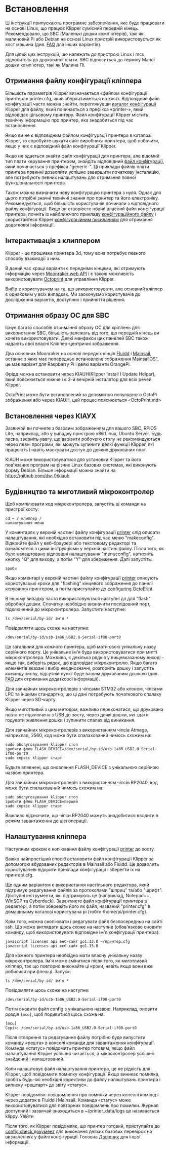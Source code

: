 # Встановлення

Ці інструкції припускають програмне забезпечення, яке буде працювати на основі Linux, що працює Klipper сумісний передній кінець. Рекомендовано, що SBC (Маленькі дошки комп'ютерів), такі як малиновий Pi або Debian на основі Linux пристрій використовується як хост машина (див. [FAQ](FAQ.md#can-i-run-klipper-on-something-other-than-a-raspberry-pi-3) для інших варіантів).

Для цілей цих інструкцій, що належать до пристрою Linux і mcu, відноситься до друкованої плати. SBC відноситься до терміну Малої дошки комп'ютер, такі як Малина Пі.

## Отримання файлу конфігурації кліппера

Більшість параметрів Klipper визначається «файлом конфігурації принтера» printer.cfg, який зберігатиметься на хості. Відповідний файл конфігурації часто можна знайти, переглянувши [каталог конфігурації](../config/) Klipper для файлу, який починається з префікса «printer-», який відповідає цільовому принтеру. Файл конфігурації Klipper містить технічну інформацію про принтер, яка знадобиться під час встановлення.

Якщо ви не є відповідним файлом конфігурації принтера в каталозі Klipper, то спробуйте шукати сайт виробника принтера, щоб побачити, якщо у них є відповідний файл конфігурації Klipper.

Якщо не вдається знайти файл конфігурації для принтера, але відомий тип плати керування принтером, знайдіть відповідний [файл конфігурації](../config/), який починається з префікса "generic-". Ці приклади файлів плати принтера повинні дозволити успішно завершити початкову інсталяцію, але потребують певних налаштувань для отримання повної функціональності принтера.

Також можна визначити нову конфігурацію принтера з нуля. Однак для цього потрібні значні технічні знання про принтер та його електроніку. Рекомендується, щоб більшість користувачів починали з відповідного файлу конфігурації. Якщо ви створюєте новий власний файл конфігурації принтера, почніть із найближчого прикладу [конфігураційного файлу](../config/) і скористайтеся Klipper [конфігураційним посиланням](Config_Reference.md) для отримання додаткової інформації.

## Інтерактивація з клиппером

Klipper - це прошивка принтера 3d, тому вона потребує певного способу взаємодії з ним.

В даний час кращі варіанти є передніми кінцями, які отримують інформацію через [Moonraker web API](https://moonraker.readthedocs.io/) і є також можливість використовувати [Octoprint](https://octoprint.org/) для управління Klipper.

Вибір є користувачем на те, що використовувати, але основний кліппер є однаковим у всіх випадках. Ми заохочуємо користувачів до дослідження варіантів, доступних і прийняття рішення.

## Отримання образу ОС для SBC

Існує багато способів отримання образу ОС для кріплень для використання SBC, більшість залежать від того, що передній кінець ви хочете використовувати. Деякі манфакси цих панелей SBC також надають свої власні Кліппер-центричні зображення.

Два основних Moonraker на основі передніх кінців [Fluidd](https://docs.fluidd.xyz/) і [Mainsail](https://docs.mainsail.xyz/), останнє з яких має попередньо встановлене зображення [MainsailOS"](http://docs.mainsailOS.xyz), це має варіант для Raspberry Pi і деякі варіанти OrangePi.

Фрідд можна встановити через KIAUH(Klipper Install І Update Helper), який пояснюється нижче і є 3-й вечірній інсталятор для всіх речей Klipper.

OctoPrint може бути встановлений за допомогою популярного OctoPi зображення або через KIAUH, цей процес пояснюється <OctoPrint.md>

## Встановлення через КІАУХ

Зазвичай ви почнете з базовим зображенням для вашого SBC, RPiOS Lite, наприклад, або у випадку пристрою x86 Linux, Ubuntu Server. Будь ласка, зверніть увагу, що варіанти робочого столу не рекомендуються через певні програми, які можуть зупинити деякі функції Klipper, які працюють і навіть маскувати доступ до деяких друкованих плат.

KIAUH може використовуватися для установки Klipper та його пов'язаних програм на різних Linux базових системах, які виконують форму Debian. Більше інформації можна знайти на https://github.com/dw-0/kiauh

## Будівництво та миготливий мікроконтролер

Щоб компілювати код мікроконтролера, запустіть ці команди на пристрої хосту:

```
cd ~ / клиппер /
налаштування меню
```

У коментарях у верхній частині файлу конфігурації [printer](#obtain-a-klipper-configuration-file) слід описати налаштування, які необхідно встановити під час меню "makeconfig". Відкрийте файл у веб-браузері або текстовому редакторі та ознайомтеся з цими інструкціями у верхній частині файлу. Після того, як було налаштовано відповідні налаштування "menuconfig", натисніть кнопку "Q" для виходу, а потім "Y" для збереження. Далі запустіть:

```
зроби
```

Якщо коментарі у верхній частині файлу конфігурації [printer](#obtain-a-klipper-configuration-file) описують користувацькі кроки для "flashing" кінцевого зображення до панелі керування принтером, а потім приступайте до [configuring OctoPrint](#configuring-octoprint-to-use-klipper).

В іншому випадку часто використовуються наступні дії для "flash" обробної дошки. Спочатку необхідно визначити послідовний порт, підключений до мікроконтролера. Запустити наступне:

```
ls /dev/serial/by-id/ ім'я *
```

Повідомляти щось схоже на наступне:

```
/dev/serial/by-id/usb-1a86_USB2.0-Serial-if00-port0
```

Це загальний для кожного принтера, щоб мати свою унікальну назву серійного порту. Це унікальне ім'я буде використовуватися при митті мікроконтролера. Можливо, є декілька рядків у вищевказаному виході - якщо так, виберіть рядок, що відповідає мікроконтролю. Якщо багато елементів вказані і вибір неоднозначні, розгорніть дошку і запустіть команду знову, відсутній пункт буде вашим друкованим дошкою (див. [FAQ](FAQ.md#wheres-my-serial-port) для отримання додаткової інформації).

Для звичайних мікроконтролерів з чіпсами STM32 або клоном, чіпсами LPC та іншими стандартно, що ці дані потребують початкового спалаху Klipper через SD-карту.

Якщо миготливий з цим методом, важливо переконатися, що друкована плата не підключена з USB до хосту, через деякі дошки, які здатні годувати живлення дошки і зупинити спалах від виникання.

Для звичайних мікроконтролерів з використанням чіпсів Atmega, наприклад, 2560, код може бути спалахований чимось схожим на:

```
sudo обслуговування klipper стоп
зробити флеш FLASH_DEVICE=/dev/serial/by-id/usb-1a86_USB2.0-Serial-if00-port0
sudo сервіс klipper старт
```

Будьте впевнені, що оновлення FLASH_DEVICE з унікальною серійною назвою принтера.

Для звичайних мікроконтролерів з використанням чіпсів RP2040, код може бути спалахований чимось схожим на:

```
sudo обслуговування klipper стоп
зробити флеш FLASH_DEVICE=перший
sudo сервіс klipper старт
```

Важливо відзначити, що чіпси RP2040 можуть знадобитися вводити в режим завантаження до цієї операції.

## Налаштування кліппера

Наступним кроком є копіювання файлу конфігурації [printer](#obtain-a-klipper-configuration-file) до хосту.

Важко найпростіший спосіб встановити файл конфігурації Klipper за допомогою вбудованих редакторів в Mainsail або Fluidd. Це дозволить користувачеві відкрити приклади конфігурації і зберегти їх на принтері.cfg.

Ще одним варіантом є використання настільного редактора, який підтримує редагування файлів за протоколами "шприц" та/або "шрифт". Доступні інструменти, які підтримують це (наприклад, Notepad++, WinSCP та Cyberduck). Завантажте файл конфігурації принтера в редакторі, а потім збережіть його як файл, названий "printer.cfg" в домашньому каталозі користувача pi (тобто /home/pi/printer.cfg).

Крім того, можна скопіювати і редагувати файл безпосередньо на сайті ssh. Що може виглядати щось схоже на наступне (обов'язково оновити команду, щоб використовувати відповідне ім'я конфігурації принтера):

```
javascript licenses api веб-сайт go1.13.8 ~/принтер.cfg
javascript licenses api веб-сайт go1.13.8
```

Для кожного принтера необхідно мати власну унікальну назву мікроконтролера. Ім'я може змінитися після того, як миготливий кліппер, так що повторно виконайте ці кроки, навіть якщо вони вже робилися при флешці. Запуск:

```
ls /dev/serial/by-id/ ім'я *
```

Повідомляти щось схоже на наступне:

```
/dev/serial/by-id/usb-1a86_USB2.0-Serial-if00-port0
```

Потім оновити файл config з унікальною назвою. Наприклад, оновити розділ `[mcu]`, щоб подивитися щось схоже на:

```
[mcu]
Серія: /dev/serial/by-id/usb-1a86_USB2.0-Serial-if00-port0
```

Після створення та редагування файлу потрібно буде випустити команду «решта» в консолі команди для завантаження конфігурації. Команда «статус» повідомить принтер готовим, якщо файл налаштування Klipper успішно читається, а мікроконтролер успішно знайдений і налаштований.

Коли налаштовує файл налаштування принтера, це не рідкість для Klipper, щоб повідомити помилку конфігурації. Якщо виникає помилка, зробіть будь-які необхідні корективи до файлу налаштувань принтера і виписку «рештарт» до звіту «статус».

Klipper повідомляє повідомлення про помилки через консолі команд і через додаток в Fluidd і Mainsail. Команда «статус» може використовуватися для повторних повідомлень про помилки. Журнал доступний і зазвичай знаходиться в ~/printer_data/logs це називається klippy. Увійти

Після того, як Klipper повідомляє, що принтер готовий, приступайте до [config check документ](Config_checks.md) для виконання деяких базових перевірок на визначеннях у файлі конфігурації. Головна [Довідник](Overview.md) для іншої інформації.

